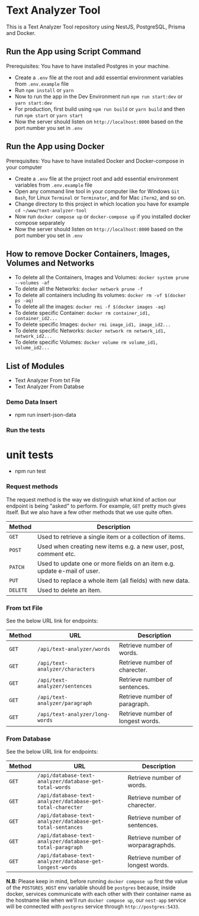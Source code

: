# Text Analyzer Tool

This is a Text Analyzer Tool repository using NestJS, PostgreSQL, Prisma and Docker.

## Run the App using Script Command

Prerequisites: You have to have installed Postgres in your machine.

- Create a `.env` file at the root and add essential environment variables from `.env.example` file
- Run `npm install` or `yarn`
- Now to run the app in the Dev Environment run `npm run start:dev` or `yarn start:dev`
- For production, first build using `npm run build` or `yarn build` and then run `npm start` or `yarn start`
- Now the server should listen on `http://localhost:8000` based on the port number you set in `.env`

## Run the App using Docker


Prerequisites: You have to have installed Docker and Docker-compose in your computer

- Create a `.env` file at the project root and add essential environment variables from `.env.example` file
- Open any command line tool in your computer like for Windows `Git Bash`, for Linux `Terminal` or `Terminator`, and for Mac `iTerm2`, and so on.
- Change directory to this project in which location you have for example `cd ~/www/text-analyzer-tool`
- Now run `docker compose up` or `docker-compose up` if you installed docker compose separately
- Now the server should listen on `http://localhost:8000` based on the port number you set in `.env`

## How to remove Docker Containers, Images, Volumes and Networks

- To delete all the Containers, Images and Volumes: `docker system prune --volumes -af`
- To delete all the Networks: `docker network prune -f`
- To delete all containers including its volumes: `docker rm -vf $(docker ps -aq)`
- To delete all the images: `docker rmi -f $(docker images -aq)`
- To delete specific Container: `docker rm container_id1, container_id2...`
- To delete specific Images: `docker rmi image_id1, image_id2...`
- To delete specific Networks: `docker network rm network_id1, network_id2...`
- To delete specific Volumes: `docker volume rm volume_id1, volume_id2...`


## List of Modules
- Text Analyzer From txt File
- Text Analyzer From Databse 

### Demo Data Insert
- npm run insert-json-data


### Run the tests

# unit tests
- npm run test

 ### Request methods

The request method is the way we distinguish what kind of action our endpoint is being "asked" to perform. For example, `GET` pretty much gives itself. But we also have a few other methods that we use quite often.

| Method   | Description                              |
| -------- | ---------------------------------------- |
| `GET`    | Used to retrieve a single item or a collection of items. |
| `POST`   | Used when creating new items e.g. a new user, post, comment etc. |
| `PATCH`  | Used to update one or more fields on an item e.g. update e-mail of user. |
| `PUT`    | Used to replace a whole item (all fields) with new data. |
| `DELETE` | Used to delete an item.                  |

### From txt File

See the below URL link for endpoints:

| Method   | URL                                      | Description                              |
| -------- | ---------------------------------------- | ---------------------------------------- |
`GET`    | `/api/text-analyzer/words`                             | Retrieve number of words.                      |
`GET`    | `/api/text-analyzer/characters`                             | Retrieve number of charecter.                      |
`GET`    | `/api/text-analyzer/sentences`                             | Retrieve number of sentences.                      |
`GET`    | `/api/text-analyzer/paragraph`                             | Retrieve number of paragraph.                      |
`GET`    | `/api/text-analyzer/long-words`                             | Retrieve number of longest words.                      |


### From Database

See the below URL link for endpoints:

| Method   | URL                                      | Description                              |
| -------- | ---------------------------------------- | ---------------------------------------- |
`GET`    | `/api/database-text-analyzer/database-get-total-words`                             | Retrieve number of words.                      |
`GET`    | `/api/database-text-analyzer/database-get-total-charecter`                             | Retrieve number of charecter.                      |
`GET`    | `/api/database-text-analyzer/database-get-total-sentances`                             | Retrieve number of sentences.                      |
`GET`    | `/api/database-text-analyzer/database-get-total-paragraph`                             | Retrieve number of worparagraphds.                      |
`GET`    | `/api/database-text-analyzer/database-get-longest-words`                             | Retrieve number of longest words.                      |



 **N.B**: Please keep in mind, before running `docker compose up` first the value of the `POSTGRES_HOST` env variable should be `postgres` because, inside docker, services communicate with each other with their container name as the hostname like when we'll run `docker compose up`, our `nest-app` service will be connected with `postgres` service through `http://postgres:5433`.